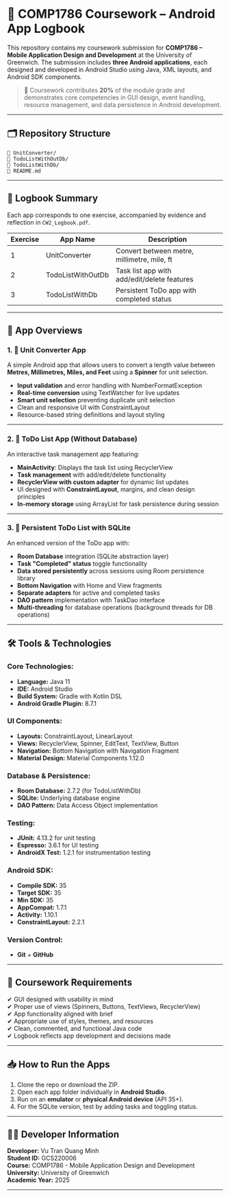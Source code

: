 # 📱 COMP1786 Coursework – Android App Logbook

This repository contains my coursework submission for **COMP1786 – Mobile Application Design and Development** at the University of Greenwich. The submission includes **three Android applications**, each designed and developed in Android Studio using Java, XML layouts, and Android SDK components.

> 🧾 Coursework contributes **20%** of the module grade and demonstrates core competencies in GUI design, event handling, resource management, and data persistence in Android development.

---

## 🗂️ Repository Structure

```
📁 UnitConverter/
📁 TodoListWithOutDb/
📁 TodoListWithDb/
📄 README.md
```

---

## 📘 Logbook Summary

Each app corresponds to one exercise, accompanied by evidence and reflection in `CW2_Logbook.pdf`.

| Exercise | App Name             | Description                                 |
|----------|----------------------|---------------------------------------------|
| 1        | UnitConverter        | Convert between metre, millimetre, mile, ft |
| 2        | TodoListWithOutDb    | Task list app with add/edit/delete features |
| 3        | TodoListWithDb       | Persistent ToDo app with completed status   |

---

## 📱 App Overviews

### 1. 📏 Unit Converter App
A simple Android app that allows users to convert a length value between **Metres, Millimetres, Miles, and Feet** using a **Spinner** for unit selection.

- **Input validation** and error handling with NumberFormatException
- **Real-time conversion** using TextWatcher for live updates
- **Smart unit selection** preventing duplicate unit selection
- Clean and responsive UI with ConstraintLayout
- Resource-based string definitions and layout styling

---

### 2. 📝 ToDo List App (Without Database)
An interactive task management app featuring:

- **MainActivity**: Displays the task list using RecyclerView
- **Task management** with add/edit/delete functionality
- **RecyclerView with custom adapter** for dynamic list updates
- UI designed with **ConstraintLayout**, margins, and clean design principles
- **In-memory storage** using ArrayList for task persistence during session

---

### 3. 💾 Persistent ToDo List with SQLite
An enhanced version of the ToDo app with:

- **Room Database** integration (SQLite abstraction layer)
- **Task "Completed" status** toggle functionality
- **Data stored persistently** across sessions using Room persistence library
- **Bottom Navigation** with Home and View fragments
- **Separate adapters** for active and completed tasks
- **DAO pattern** implementation with TaskDao interface
- **Multi-threading** for database operations (background threads for DB operations)

---

## 🛠️ Tools & Technologies

### **Core Technologies:**
- **Language:** Java 11
- **IDE:** Android Studio
- **Build System:** Gradle with Kotlin DSL
- **Android Gradle Plugin:** 8.7.1

### **UI Components:**
- **Layouts:** ConstraintLayout, LinearLayout
- **Views:** RecyclerView, Spinner, EditText, TextView, Button
- **Navigation:** Bottom Navigation with Navigation Fragment
- **Material Design:** Material Components 1.12.0

### **Database & Persistence:**
- **Room Database:** 2.7.2 (for TodoListWithDb)
- **SQLite:** Underlying database engine
- **DAO Pattern:** Data Access Object implementation

### **Testing:**
- **JUnit:** 4.13.2 for unit testing
- **Espresso:** 3.6.1 for UI testing
- **AndroidX Test:** 1.2.1 for instrumentation testing

### **Android SDK:**
- **Compile SDK:** 35
- **Target SDK:** 35
- **Min SDK:** 35
- **AppCompat:** 1.7.1
- **Activity:** 1.10.1
- **ConstraintLayout:** 2.2.1

### **Version Control:**
- **Git** + **GitHub**

---

## 📄 Coursework Requirements

✔ GUI designed with usability in mind  
✔ Proper use of views (Spinners, Buttons, TextViews, RecyclerView)  
✔ App functionality aligned with brief  
✔ Appropriate use of styles, themes, and resources  
✔ Clean, commented, and functional Java code  
✔ Logbook reflects app development and decisions made  

---

## 📥 How to Run the Apps

1. Clone the repo or download the ZIP.
2. Open each app folder individually in **Android Studio**.
3. Run on an **emulator** or **physical Android device** (API 35+).
4. For the SQLite version, test by adding tasks and toggling status.

---

## 👨‍💻 Developer Information

**Developer:** Vu Tran Quang Minh  
**Student ID:** GCS220006  
**Course:** COMP1786 - Mobile Application Design and Development  
**University:** University of Greenwich  
**Academic Year:** 2025

---
